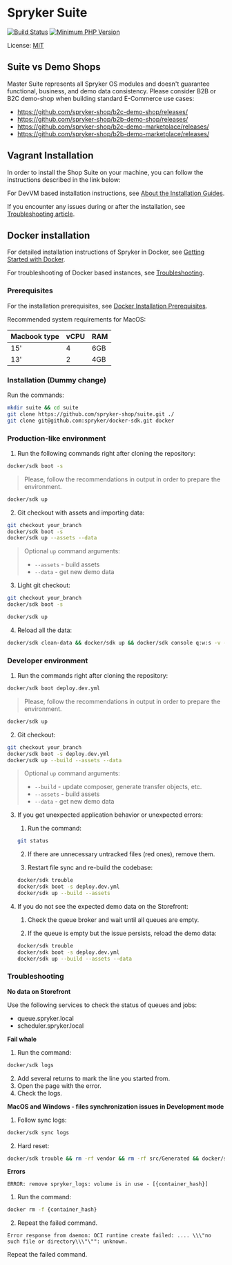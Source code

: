 # Spryker Suite
[![Build Status](https://github.com/spryker-shop/suite/workflows/CI/badge.svg)](https://github.com/spryker-shop/suite/actions?query=workflow%3ACI)
[![Minimum PHP Version](https://img.shields.io/badge/php-%3E%3D%208.2-8892BF.svg)](https://php.net/)

License: [MIT](LICENSE)

## Suite vs Demo Shops
Master Suite represents all Spryker OS modules and doesn't guarantee functional, business, and demo data consistency. Please consider B2B or B2C demo-shop when building standard E-Commerce use cases:

- https://github.com/spryker-shop/b2c-demo-shop/releases/
- https://github.com/spryker-shop/b2b-demo-shop/releases/
- https://github.com/spryker-shop/b2c-demo-marketplace/releases/
- https://github.com/spryker-shop/b2b-demo-marketplace/releases/


## Vagrant Installation
In order to install the Shop Suite on your machine, you can follow the instructions described in the link below:

For DevVM based installation instructions, see [About the Installation Guides](https://documentation.spryker.com/docs/about-installation).

If you encounter any issues during or after the installation, see [Troubleshooting article](https://documentation.spryker.com/docs/troubleshooting).

## Docker installation

For detailed installation instructions of Spryker in Docker, see [Getting Started with Docker](https://docs.spryker.com/docs/scos/dev/setup/installing-spryker-with-docker/installing-spryker-with-docker.html).

For troubleshooting of Docker based instances, see [Troubleshooting](https://documentation.spryker.com/docs/spryker-in-docker-troubleshooting).

### Prerequisites

For the installation prerequisites, see [Docker Installation Prerequisites](https://docs.spryker.com/docs/scos/dev/setup/installing-spryker-with-docker/installing-spryker-with-docker.html).

Recommended system requirements for MacOS:

|Macbook type|vCPU| RAM|
|---|---|---|
|15' | 4 | 6GB |
|13' | 2 | 4GB |

### Installation (Dummy change)

Run the commands:
```bash
mkdir suite && cd suite
git clone https://github.com/spryker-shop/suite.git ./
git clone git@github.com:spryker/docker-sdk.git docker
```

### Production-like environment

1. Run the following commands right after cloning the repository:

```bash
docker/sdk boot -s
```

> Please, follow the recommendations in output in order to prepare the environment.

```bash
docker/sdk up
```

2. Git checkout with assets and importing data:

```bash
git checkout your_branch
docker/sdk boot -s
docker/sdk up --assets --data
```

> Optional `up` command arguments:
>
> - `--assets` - build assets
> - `--data` - get new demo data

3. Light git checkout:

```bash
git checkout your_branch
docker/sdk boot -s

docker/sdk up
```

4. Reload all the data:

```bash
docker/sdk clean-data && docker/sdk up && docker/sdk console q:w:s -v -s
```

### Developer environment

1. Run the commands right after cloning the repository:

```bash
docker/sdk boot deploy.dev.yml
```

> Please, follow the recommendations in output in order to prepare the environment.

```bash
docker/sdk up
```

2. Git checkout:

```bash
git checkout your_branch
docker/sdk boot -s deploy.dev.yml
docker/sdk up --build --assets --data
```

> Optional `up` command arguments:
>
> - `--build` - update composer, generate transfer objects, etc.
> - `--assets` - build assets
> - `--data` - get new demo data

3. If you get unexpected application behavior or unexpected errors:

    1. Run the command:
    ```bash
    git status
    ```

    2. If there are unnecessary untracked files (red ones), remove them.

    3. Restart file sync and re-build the codebase:
    ```bash
    docker/sdk trouble
    docker/sdk boot -s deploy.dev.yml
    docker/sdk up --build --assets
    ```

4. If you do not see the expected demo data on the Storefront:

    1. Check the queue broker and wait until all queues are empty.

    2. If the queue is empty but the issue persists, reload the demo data:
    ```bash
    docker/sdk trouble
    docker/sdk boot -s deploy.dev.yml
    docker/sdk up --build --assets --data
    ```

### Troubleshooting

**No data on Storefront**

Use the following services to check the status of queues and jobs:
- queue.spryker.local
- scheduler.spryker.local

**Fail whale**

1. Run the command:
```bash
docker/sdk logs
```
2. Add several returns to mark the line you started from.
3. Open the page with the error.
4. Check the logs.

**MacOS and Windows - files synchronization issues in Development mode**

1. Follow sync logs:
```bash
docker/sdk sync logs
```
2. Hard reset:
```bash
docker/sdk trouble && rm -rf vendor && rm -rf src/Generated && docker/sdk sync && docker/sdk up
```

**Errors**

`ERROR: remove spryker_logs: volume is in use - [{container_hash}]`

1. Run the command:
```bash
docker rm -f {container_hash}
```
2. Repeat the failed command.

`Error response from daemon: OCI runtime create failed: .... \\\"no such file or directory\\\"\"": unknown.`

Repeat the failed command.
